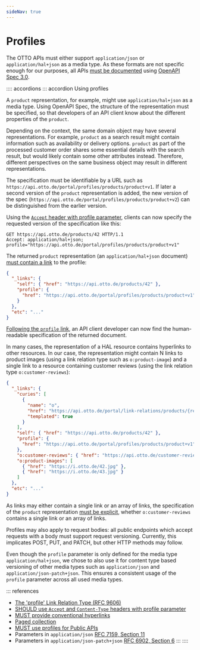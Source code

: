 ```yaml
---
sideNav: true
---
```


# Profiles

The OTTO APIs must either support `application/json` or `application/hal+json` as a media type.
As these formats are not specific enough for our purposes, all APIs [must be documented](@guidelines/R000003)
using [OpenAPI Spec 3.0](http://spec.openapis.org/oas/v3.0.3).

:::: accordions
::: accordion Using profiles

A `product` representation, for example, might use `application/hal+json` as a media type.
Using OpenAPI Spec, the structure of the representation must be specified, so that developers of an API client know about the different properties of the `product`.

Depending on the context, the same domain object may have several representations. For example, `product` as a search result might contain information such as availability or delivery options. `product` as part of the processed customer order shares some essential details with the search result, but would likely contain some other attributes instead. Therefore, different perspectives on the same business object may result in different representations.

The specification must be identifiable by a URL such as `https://api.otto.de/portal/profiles/products/product+v1`.
If later a second version of the `product` representation is added, the new version of the spec (`https://api.otto.de/portal/profiles/products/product+v2`) can be distinguished from the earlier version.

Using the [`Accept` header with profile parameter](@guidelines/R000030), clients can now specify the requested version of the specification like this:

```http request
GET https://api.otto.de/products/42 HTTP/1.1
Accept: application/hal+json; profile="https://api.otto.de/portal/profiles/products/product+v1"
```

The returned `product` representation (an `application/hal+json` document) [must contain a link](@guidelines/R100033) to the profile:

```json
{
  "_links": {
    "self": { "href": "https://api.otto.de/products/42" },
    "profile": {
      "href": "https://api.otto.de/portal/profiles/products/product+v1"
    }
  },
  "etc": "..."
}
```

[Following the `profile` link](@guidelines/R100066), an API client developer can now find the human-readable specification of the returned document.

In many cases, the representation of a HAL resource contains hyperlinks to other resources.
In our case, the representation might contain N links to product images (using a link relation type such as `o:product-image`) and a single link to a resource containing customer reviews (using the link relation type `o:customer-reviews`):

```json
{
  "_links": {
    "curies": [
      {
        "name": "o",
        "href": "https://api.otto.de/portal/link-relations/products/{rel}",
        "templated": true
      }
    ],
    "self": { "href": "https://api.otto.de/products/42" },
    "profile": {
      "href": "https://api.otto.de/portal/profiles/products/product+v1"
    },
    "o:customer-reviews": { "href": "https://api.otto.de/customer-reviews/42" },
    "o:product-images": [
      { "href": "https://i.otto.de/42.jpg" },
      { "href": "https://i.otto.de/43.jpg" }
    ]
  },
  "etc": "..."
}
```

As links may either contain a single link or an array of links, the specification of the `product` representation
[must be explicit](@guidelines/R100063), whether `o:customer-reviews` contains a single link or an array of links.

Profiles may also apply to request bodies: all public endpoints which accept requests with a body must support request versioning. Currently, this implicates POST, PUT, and PATCH, but other HTTP methods may follow.

Even though the `profile` parameter is only defined for the media type `application/hal+json`, we chose to also use it for content type based versioning of other media types such as `application/json` and `application/json-patch+json`. This ensures a consistent usage of the `profile` parameter across all used media types.

::: references

- [The 'profile' Link Relation Type (RFC 9606)](https://tools.ietf.org/html/rfc6906)
- [SHOULD use `Accept` and `Content-Type` headers with profile parameter](@guidelines/R000030)
- [MUST provide conventional hyperlinks](@guidelines/R100033)
- [Paged collection](@guidelines/R100023)
- [MUST use profiles for Public APIs](../../050_Compatibility/020_Versioning/010_must_version_with_profiles.md)
- Parameters in `application/json` [RFC 7159, Section 11](https://datatracker.ietf.org/doc/html/rfc7159#section-11)
- Parameters in `application/json-patch+json` [RFC 6902, Section 6](https://datatracker.ietf.org/doc/html/rfc6902#section-6)
  :::
  ::::

